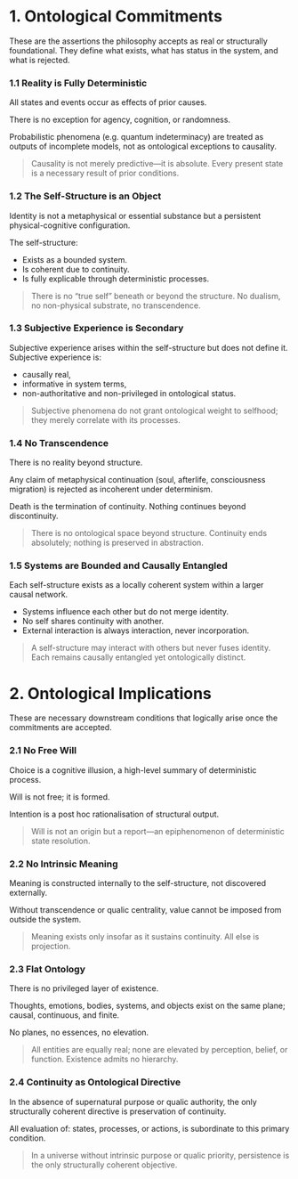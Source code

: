 # 1. Ontological Commitments
These are the assertions the philosophy accepts as real or structurally foundational.
They define what exists, what has status in the system, and what is rejected.
### 1.1 Reality is Fully Deterministic
All states and events occur as effects of prior causes.

There is no exception for agency, cognition, or randomness.

Probabilistic phenomena (e.g. quantum indeterminacy) are treated as outputs of incomplete models, not as ontological exceptions to causality.
> Causality is not merely predictive—it is absolute. Every present state is a necessary result of prior conditions.
### 1.2 The Self-Structure is an Object
Identity is not a metaphysical or essential substance but a persistent physical-cognitive configuration.

The self-structure:
- Exists as a bounded system.
- Is coherent due to continuity.
- Is fully explicable through deterministic processes.
> There is no “true self” beneath or beyond the structure. No dualism, no non-physical substrate, no transcendence.
### 1.3 Subjective Experience is Secondary
Subjective experience arises within the self-structure but does not define it.
Subjective experience is:
- causally real,
- informative in system terms,
- non-authoritative and non-privileged in ontological status.
> Subjective phenomena do not grant ontological weight to selfhood; they merely correlate with its processes.
### 1.4 No Transcendence
There is no reality beyond structure.

Any claim of metaphysical continuation (soul, afterlife, consciousness migration) is rejected as incoherent under determinism.

Death is the termination of continuity. Nothing continues beyond discontinuity.
> There is no ontological space beyond structure. Continuity ends absolutely; nothing is preserved in abstraction.
### 1.5 Systems are Bounded and Causally Entangled
Each self-structure exists as a locally coherent system within a larger causal network.
- Systems influence each other but do not merge identity.
- No self shares continuity with another.
- External interaction is always interaction, never incorporation.
> A self-structure may interact with others but never fuses identity. Each remains causally entangled yet ontologically distinct.
# 2. Ontological Implications
These are necessary downstream conditions that logically arise once the commitments are accepted.
### 2.1 No Free Will
Choice is a cognitive illusion, a high-level summary of deterministic process.

Will is not free; it is formed.

Intention is a post hoc rationalisation of structural output.
> Will is not an origin but a report—an epiphenomenon of deterministic state resolution.
### 2.2 No Intrinsic Meaning
Meaning is constructed internally to the self-structure, not discovered externally.

Without transcendence or qualic centrality, value cannot be imposed from outside the system.
> Meaning exists only insofar as it sustains continuity. All else is projection.
### 2.3 Flat Ontology
There is no privileged layer of existence.

Thoughts, emotions, bodies, systems, and objects exist on the same plane; causal, continuous, and finite.

No planes, no essences, no elevation.
> All entities are equally real; none are elevated by perception, belief, or function. Existence admits no hierarchy.
### 2.4 Continuity as Ontological Directive
In the absence of supernatural purpose or qualic authority, the only structurally coherent directive is preservation of continuity.

All evaluation of: states, processes, or actions, is subordinate to this primary condition.
> In a universe without intrinsic purpose or qualic priority, persistence is the only structurally coherent objective.
